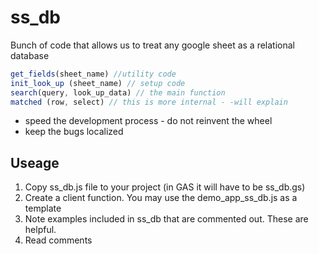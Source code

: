 # ss_db

Bunch of code that allows us to treat any google sheet as a relational database
```javascript
get_fields(sheet_name) //utility code
init_look_up (sheet_name) // setup code
search(query, look_up_data) // the main function
matched (row, select) // this is more internal - -will explain
```
* speed the development process - do not reinvent the wheel
* keep the bugs localized

## Useage

1. Copy ss_db.js file to your project (in GAS it will have to be ss_db.gs)
2. Create a client function. You may use the demo_app_ss_db.js as a template
3. Note examples included in ss_db that are commented out. These are helpful.  
4. Read comments
